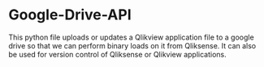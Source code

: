 # Google-Drive-API

This python file uploads or updates a Qlikview application file to a google drive so that we can perform binary loads on it from Qliksense. 
It can also be used for version control of Qliksense or Qlikview applications.
